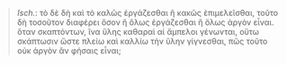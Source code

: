 

>  *Isch.*: τὸ δὲ δὴ καὶ τὸ καλῶς ἐργάζεσθαι ἢ κακῶς ἐπιμελεῖσθαι, τοῦτο δὴ τοσοῦτον διαφέρει ὅσον ἢ ὅλως ἐργάζεσθαι ἢ ὅλως ἀργὸν εἶναι. ὅταν σκαπτόντων, ἵνα ὕλης καθαραὶ αἱ ἄμπελοι γένωνται, οὕτω σκάπτωσιν ὥστε πλείω καὶ καλλίω τὴν ὕλην γίγνεσθαι, πῶς τοῦτο οὐκ ἀργὸν ἂν φήσαις εἶναι;